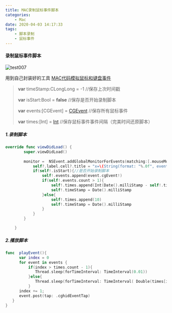 ```yaml
---
title: MAC录制鼠标事件脚本
categories:
    - Mac
date: 2020-04-03 14:17:33
tags:
    - 脚本录制
    - 鼠标事件
---
```


#### 录制鼠标事件脚本

![test007](test007.gif)

用到自己封装好的工具  [MAC代码模拟鼠标和键盘事件](https://ifeiyv.cn/tags/代码模拟键盘/)

>   **var** timeStamp:CLongLong = -1  //保存上次时间戳
>
>    **var** isStart:Bool = **false**  //保存是否开始录制脚本
>
>   **var** events:[CGEvent] = [CGEvent]() //保存所有鼠标事件
>
>   **var** times:[Int] = [Int]() //保存鼠标事件事件间隔（完美时间还原脚本）

##### 1.录制脚本

```swift
override func viewDidLoad() {
        super.viewDidLoad()
       
        monitor =  NSEvent.addGlobalMonitorForEvents(matching:[.mouseMoved,.leftMouseDown,.leftMouseUp,.leftMouseDragged,.rightMouseDown,.rightMouseUp,.rightMouseDragged,.scrollWheel]) { [weak self](event) in
            self?.label.cell?.title = "x=\(String(format: "%.0f", event.locationInWindow.x))\ny=\(String(format: "%.0f", ScreenHeight - event.locationInWindow.y))"
            if(self!.isStart){//是否开始录制脚本
                self!.events.append(event.cgEvent!)
                if(self!.events.count > 1){
                    self!.times.append(Int(Date().milliStamp - self!.timeStamp))
                    self!.timeStamp = Date().milliStamp
                }else{
                    self!.times.append(10)
                    self!.timeStamp = Date().milliStamp
                }
            }
        }

    }
```



##### 2.播放脚本

```swift
func  playEvent(){
      var index = 0
      for event in events {
          if(index > times.count - 1){
             Thread.sleep(forTimeInterval: TimeInterval(0.01))
          }else{
             Thread.sleep(forTimeInterval: TimeInterval( Double(times[index]) / 1000.0))
          }
      index += 1;
      event.post(tap: .cghidEventTap)
   }
}
```
